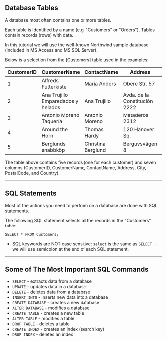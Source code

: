 ## Database Tables

A database most often contains one or more tables. 

Each table is identified by a name (e.g. "Customers" or "Orders"). Tables contain records (rows) with data.

In this tutorial we will use the well-known Northwind sample database (included in MS Access and MS SQL Server).

Below is a selection from the [Customers] table used in the examples:

|CustomerID|CustomerName|ContactName|Address|City|PostalCode|Country|
|---|---|---|---|---|---|---|
|1|Alfreds Futterkiste|Maria Anders|Obere Str. 57|Berlin|12209|Germany|
|2|Ana Trujillo Emparedados y helados|Ana Trujillo|Avda. de la Constitución 2222|México D.F.|05021|Mexico|
|3|Antonio Moreno Taquería|Antonio Moreno|Mataderos 2312|México D.F.|05023|Mexico|
|4|Around the Horn|Thomas Hardy|120 Hanover Sq.|London|WA1 1DP|UK|
|5|Berglunds snabbköp|Christina Berglund|Berguvsvägen 8|Luleå|S-958 22|Sweden|

The table above contains five records (one for each customer) and seven columns (CustomerID, CustomerName, ContactName, Address, City, PostalCode, and Country).

---
## SQL Statements

Most of the actions you need to perform on a database are done with SQL statements.

The following SQL statement selects all the records in the "Customers" table:

```mysql
SELECT * FROM Customers;
```

- SQL keywords are NOT case sensitive: `select` is the same as `SELECT`
 - we will use semicolon at the end of each SQL statement.

---


## Some of The Most Important SQL Commands

- `SELECT` - extracts data from a database
- `UPDATE` - updates data in a database
- `DELETE` - deletes data from a database
- `INSERT INTO` - inserts new data into a database
- `CREATE DATABASE` - creates a new database
- `ALTER DATABASE` - modifies a database
- `CREATE TABLE` - creates a new table
- `ALTER TABLE` - modifies a table
- `DROP TABLE` - deletes a table
- `CREATE INDEX` - creates an index (search key)
- `DROP INDEX` - deletes an index

